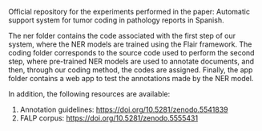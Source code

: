 Official repository for the experiments performed in the paper: Automatic support system for tumor coding in pathology reports in Spanish.

The ner folder contains the code associated with the first step of our system, where the NER models are trained using the Flair framework. The coding folder corresponds to the source code used to perform the second step, where pre-trained NER models are used to annotate documents, and then, through our coding method, the codes are assigned. Finally, the app folder contains a web app to test the annotations made by the NER model.

In addition, the following resources are available:

1. Annotation guidelines: https://doi.org/10.5281/zenodo.5541839
2. FALP corpus: https://doi.org/10.5281/zenodo.5555431
